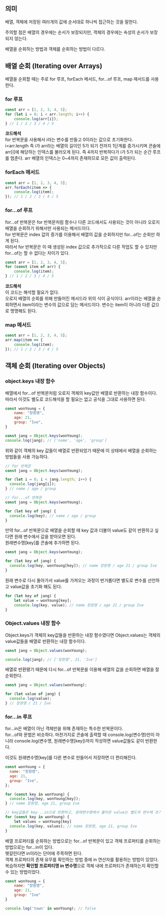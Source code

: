 ## 의미

배열, 객체에 저장된 여러개의 값에 순서대로 하나씩 접근하는 것을 말한다.

주의할 점은 배열의 경우에는 순서가 보장되지만, 객체의 경우에는 속성의 순서가 보장되지 않는다.

배열을 순회하는 방법과 객체를 순회하는 방법이 다르다.

## 배열 순회 (Iterating over Arrays)

배열을 순회할 때는 주로 for 루프, forEach 메서드, for...of 루프, map 매서드를 사용한다.

### for 루프

```javascript
const arr = [1, 2, 3, 4, 5];
for (let i = 0; i < arr.length; i++) {
    console.log(arr[i]);
} // 1 / 2 / 3 / 4 / 5
```

**코드해석**  
for 반복문을 사용해서 i라는 변수를 만들고 0이라는 값으로 초기화한다.  
i<arr.length 즉 i가 arr라는 배열의 길이인 5가 되기 전까지 1단계를 증가시키며 콘솔에 arr\[i\]에 해당하는 인덱스를 불러오게 된다. 즉 4까지 반복하다가 i가 5가 되는 순간 루프를 멈춘다. arr 배열의 인덱스는 0~4까지 존재하므로 모든 값이 출력된다.

### forEach 메서드

```javascript
const arr = [1, 2, 3, 4, 5];
arr.forEach(item => {
    console.log(item);
}); // 1 / 2 / 3 / 4 / 5
```

### for...of 루프

for...of 반복문은 for 반복문처럼 함수나 다른 코드에서도 사용되는 것이 아니라 오로지 배열을 순회하기 위해서만 사용되는 메서드이다.  
for 반복문은 index 값의 증가를 이용해서 배열의 값을 순회하지만 for...of는 순회만 하게 된다.  
따라서 for 반복문은 이 때 생성된 index 값으로 추가적으로 다른 작업도 할 수 있지만 for...of는 할 수 없다는 차이가 있다.

```javascript
const arr = [1, 2, 3, 4, 5];
for (const item of arr) {
    console.log(item);
} // 1 / 2 / 3 / 4 / 5
```

**코드해석**  
이 코드는 해석할 필요가 없다.  
오로지 배열의 순회를 위해 만들어진 메서드라 위의 식이 공식이다. arr이라는 배열을 순회하면서 item이라는 변수의 값으로 담는 메서드이다. 변수는 item이 아니라 다른 값으로 명명해도 된다.

### map 메서드

```javascript
const arr = [1, 2, 3, 4, 5];
arr.map(item => {
    console.log(item);
}); // 1 / 2 / 3 / 4 / 5
```

## 객체 순회 (Iterating over Objects)

### object.keys 내장 함수

배열에서 for...of 반복문처럼 오로지 객체의 key값만 배열로 반환하는 내장 함수이다.  
따라서 이것도 별도로 코드해석을 할 필요는 없고 공식을 그대로 사용하면 된다.

```javascript
const wonYoung = {
    name: "장원영",
    age: 21,
    group: "Ive",
}

const jang = Object.keys(wonYoung);
console.log(jang); // ['name', 'age', 'group']
```

위와 같이 객체의 key 값들이 배열로 반환되었기 때문에 이 상태에서 배열을 순회하는 방법들을 사용 가능하다.

```javascript
// for 반복문
const jang = Object.keys(wonYoung);

for (let i = 0; i < jang.length; i++) {
  console.log(jang[i]);
} // name / age / group

// for...of 반복문
const jang = Object.keys(wonYoung);

for (let key of jang) {
  console.log(key); // name / age / group
}
```

만약 for...of 반복문으로 배열을 순회할 때 key 값과 더불어 value도 같이 반환하고 싶다면 원래 변수에서 값을 받아오면 된다.  
원래변수명\[key\]를 콘솔에 추가하면 된다.

```javascript
const jang = Object.keys(wonYoung);

for (let key of jang) {
  console.log(key, wonYoung[key]); // name 장원영 / age 21 / group Ive
}
```

원래 변수로 다시 돌아가서 value를 가져오는 과정이 번거롭다면 별도로 변수를 선언하고 value값을 초기화 해도 된다.

```javascript
for (let key of jang) {
    let value = wonYoung[key];
    console.log(key, value); // name 장원영 / age 21 / group Ive
}
```

### Object.values 내장 함수

Object.keys가 객체의 key값들을 반환하는 내장 함수였다면 Object.values는 객체의 value값들을 배열로 반환하는 내장 함수이다.

```javascript
const jang = Object.values(wonYoung);

console.log(jang); // ['장원영', 21, 'Ive']
```

배열로 반환됐기 때문에 다시 for...of 반복문을 이용해 배열의 값을 순회하면 배열을 잘 순회한다.

```javascript
const jang = Object.values(wonYoung);

for (let value of jang) {
  console.log(value);
} // 장원영 / 21 / Ive
```

### for...in 루프

for...in은 배열이 아닌 객체만을 위해 존재하는 특수한 반복문이다.  
for...of와 문법은 비슷하다. 마찬가지로 콘솔에 출력할 때 console.log(변수명)만이 아니라 console.log(변수명, 원래변수명\[key\])까지 작성하면 value값들도 같이 반환한다.

이것도 원래변수명\[key\]를 다른 변수로 만들어서 저장하면 더 편리해진다.

```javascript
const wonYoung = {
  name: "장원영",
  age: 21,
  group: "Ive",
};

for (const key in wonYoung) {
  console.log(key, wonYoung[key]);
} // name 장원영, age 21, group Ive

// key값들은 key...in으로 반환하고, 원래변수명에서 불러온 value는 별도의 변수에 초기화하기
for (const key in wonYoung) {
    let values = wonYoung[key]
  console.log(key, values); // name 장원영, age 21, group Ive
}
```

배열 프로퍼티를 순회하는 방법으로는 for...of 반복문이 있고 객체 프로퍼티를 순회하는 방법으로는 for...in이 있다.  
헷갈린다면 in이라는 단어에 주목하면 된다.  
객체 프로퍼티의 존재 유무를 확인하는 방법 중에 in 연산자를 활용하는 방법이 있었다.  
복습하자면 **확인할 프로퍼티명 in 변수명**으로 객체 내에 프로퍼티가 존재하는지 확인할 수 있는 방법이었다.

```javascript
const wonYoung = {
    name: "장원영",
    age: 21,
    group: "Ive"
}

console.log('town' in wonYoung); // false
```